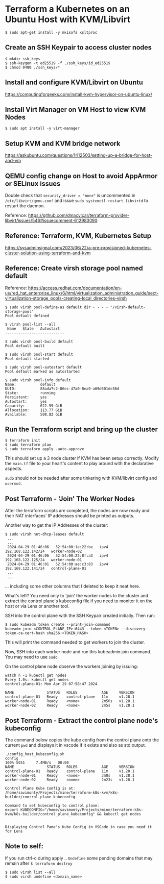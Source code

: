 # Terraform a Kubernetes on an Ubuntu Host with KVM/Libvirt
```
$ sudo apt-get install -y mkisofs xsltproc
```

## Create an SSH Keypair to access cluster nodes
```
$ mkdir ssh_keys
$ ssh-keygen -t ed25519 -f ./ssh_keys/id_ed25519
$ chmod 0400 ./ssh_keys/*
```

## Install and configure KVM/Libvirt on Ubuntu
https://computingforgeeks.com/install-kvm-hypervisor-on-ubuntu-linux/

## Install Virt Manager on VM Host to view KVM Nodes
```
$ sudo apt install -y virt-manager
```

## Setup KVM and KVM bridge network
https://askubuntu.com/questions/1412503/setting-up-a-bridge-for-host-and-vm

## QEMU config change on Host to avoid AppArmor or SELinux issues
Double check that `security_driver = "none"` is uncommented in `/etc/libvirt/qemu.conf` and issue `sudo systemctl restart libvirtd` to restart the daemon.

Reference: https://github.com/dmacvicar/terraform-provider-libvirt/issues/546#issuecomment-612983090


## Reference: Terraform, KVM, Kubernetes Setup 
https://sysadminsignal.com/2023/06/22/a-pre-provisioned-kubernetes-cluster-solution-using-terraform-and-kvm


## Reference: Create virsh storage pool named default
Reference: https://access.redhat.com/documentation/en-us/red_hat_enterprise_linux/6/html/virtualization_administration_guide/sect-virtualization-storage_pools-creating-local_directories-virsh

```
$ sudo virsh pool-define-as default dir - - - - "/virsh-default-storage-pool"
Pool default defined

$ virsh pool-list --all
 Name   State   Autostart
---------------------------

$ sudo virsh pool-build default
Pool default built

$ sudo virsh pool-start default
Pool default started

$ sudo virsh pool-autostart default
Pool default marked as autostarted

$ sudo virsh pool-info default
Name:           default
UUID:           88ada7c2-86ec-47a0-8ea0-a69d601de36d
State:          running
Persistent:     yes
Autostart:      yes
Capacity:       622.59 GiB
Allocation:     113.77 GiB
Available:      508.82 GiB
```

## Run the Terraform script and bring up the cluster
```
$ terraform init
$ sudo terraform plan
$ sudo terraform apply -auto-approve
```

This should set up a 3 node cluster if KVM has been setup correctly.
Modify the `main.tf` file to your heart's content to play around with the declarative aspects.

`sudo` should not be needed after some tinkering with KVM/libvirt config and `usermod`.

## Post Terraform - 'Join' The Worker Nodes
After the terraform scripts are completed, the nodes are now ready and their NAT interfaces' IP addresses should be printed as outputs.

Another way to get the IP Addresses of the cluster:
```
$ sudo virsh net-dhcp-leases default
 ...
 ...
 2024-04-29 01:46:06   52:54:00:1e:22:be   ipv4       192.168.122.142/24   worker-node-02
 2024-04-29 01:46:06   52:54:00:22:8f:a3   ipv4       192.168.122.125/24   worker-node-01
 2024-04-29 01:46:01   52:54:00:ae:c3:83   ipv4       192.168.122.141/24   control-plane-01
 ...
 ... 
```
... including some other columns that I deleted to keep it neat here.

What's left? You need only to 'join' the worker nodes to the cluster and extract the control plane's kubeconfig file if you need to monitor it on the host or via Lens or another tool.

SSH into the control plane with the SSH Keypair created initially. Then run:
```
$ sudo kubeadm token create --print-join-command
kubeadm join <CONTROL_PLANE_IP>:6443 --token <TOKEN> --discovery-token-ca-cert-hash sha256:<TOKEN_HASH> 
```
This will print the command needed to get workers to join the cluster.

Now, SSH into each worker node and run this kubeadmin join command. You may need to use `sudo`.

On the control plane node observe the workers joining by issuing:
```
watch n -1 kubectl get nodes
Every 1.0s: kubectl get nodes                                                                        control-plane-01: Mon Apr 29 07:58:47 2024

NAME               STATUS   ROLES           AGE     VERSION
control-plane-01   Ready    control-plane   11m     v1.28.1
worker-node-01     Ready    <none>          2m50s   v1.28.1
worker-node-02     Ready    <none>          2m5s    v1.28.1

```

## Post Terraform - Extract the control plane node's kubeconfig
The command below copies the kube config from the control plane onto the current `pwd` and displays it in vscode if it exists and also as std output.
```
./config_host_kubeconfig.sh
config                                                                                                                        100% 5651     7.4MB/s   00:00    
NAME               STATUS   ROLES           AGE     VERSION
control-plane-01   Ready    control-plane   11m     v1.28.1
worker-node-01     Ready    <none>          3m8s    v1.28.1
worker-node-02     Ready    <none>          2m23s   v1.28.1

Control Plane Kube Config is at:
/home/savimonty/Projects/mine/terraform-k8s-kvm/k8s-builder/control_plane_kubeconfig

Command to set kubeconfig to control plane:
export KUBECONFIG="/home/savimonty/Projects/mine/terraform-k8s-kvm/k8s-builder/control_plane_kubeconfig" && kubectl get nodes


Displaying Control Pane's Kube Config in VSCode in case you need it for Lens
```


## Note to self:
If you run ctrl-c during apply .. 
`Undefine` some pending domains that may remain after `$ terraform destroy`
```
$ sudo virsh list --all
$ sudo virsh undefine <domain_name>
```
